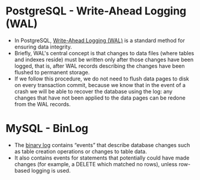 # PostgreSQL - Write-Ahead Logging (WAL)
- In PostgreSQL, [Write-Ahead Logging (WAL)](https://www.postgresql.org/docs/current/wal-intro.html) is a standard method for ensuring data integrity. 
- Briefly, WAL's central concept is that changes to data files (where tables and indexes reside) must be written only after those changes have been logged, that is, after WAL records describing the changes have been flushed to permanent storage. 
- If we follow this procedure, we do not need to flush data pages to disk on every transaction commit, because we know that in the event of a crash we will be able to recover the database using the log: any changes that have not been applied to the data pages can be redone from the WAL records.

# MySQL - BinLog
- The [binary log](https://dev.mysql.com/doc/refman/8.4/en/binary-log.html) contains “events” that describe database changes such as table creation operations or changes to table data. 
- It also contains events for statements that potentially could have made changes (for example, a DELETE which matched no rows), unless row-based logging is used.